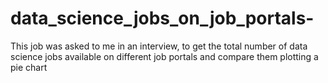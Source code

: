 # data_science_jobs_on_job_portals-
This job was asked to me in an interview, to get the total number of data science jobs available on different job portals and compare them plotting a pie chart
